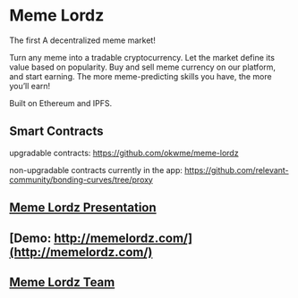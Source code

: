# Meme Lordz
The first A decentralized meme market!

Turn any meme into a tradable cryptocurrency. Let the market define its value based on popularity. Buy and sell meme currency on our platform, and start earning. The more meme-predicting skills you have, the more you’ll earn!

Built on Ethereum and IPFS.

## Smart Contracts

upgradable contracts: https://github.com/okwme/meme-lordz

non-upgradable contracts currently in the app: https://github.com/relevant-community/bonding-curves/tree/proxy

## [Meme Lordz Presentation](https://docs.google.com/presentation/d/1D3drCDtPYKpPAJGv25BisYeXApSyHIoFpMDc9viWjk8/edit#slide=id.g3f1fc4cf36_0_152)

## [Demo: http://memelordz.com/](http://memelordz.com/)

## [Meme Lordz Team](https://docs.google.com/presentation/d/1-O7N9PUd49aBopDYo8IKhBOexhO_gu8zVS48M5GCzh4/edit?usp=sharing)
